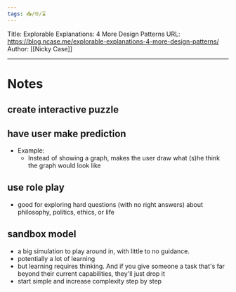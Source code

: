 ```yaml
---
tags: 📥️/🌐/⌛
---
```


Title:  Explorable Explanations: 4 More Design Patterns
URL:  https://blog.ncase.me/explorable-explanations-4-more-design-patterns/
Author: [[Nicky Case]]

---

# Notes
## create interactive puzzle

## have user make prediction
- Example:
	- Instead of showing a graph, makes the user draw what (s)he think the graph would look like

## use role play
- good for exploring hard questions (with no right answers) about philosophy, politics, ethics, or life


## sandbox model
- a big simulation to play around in, with little to no guidance.
- potentially a lot of learning
- but learning requires thinking. And if you give someone a task that's far beyond their current capabilities, they'll just drop it
- start simple and increase complexity step by step